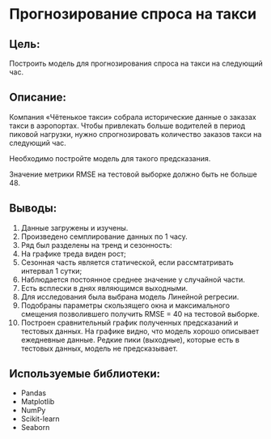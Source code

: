 # Прогнозирование спроса на такси

## Цель:

Построить модель для прогнозирования спроса на такси на следующий час.

## Описание:
Компания «Чётенькое такси» собрала исторические данные о заказах такси в аэропортах. Чтобы привлекать больше водителей в период пиковой нагрузки, нужно спрогнозировать количество заказов такси на следующий час.

Необходимо постройте модель для такого предсказания.

Значение метрики RMSE на тестовой выборке должно быть не больше 48.

## Выводы:
1. Данные загружены и изучены.
2. Произведено семплирование данных по 1 часу.
3. Ряд был разделены на тренд и сезонность:
4. На графике треда виден рост;
5. Сезонная часть является статической, если рассмтатривать интервал 1 сутки;
6. Наблюдается постоянное среднее значение у случайной части.
7. Есть всплески в днях являющимся выходными.
8. Для исследования была выбрана модель Линейной регресии.
9. Подобраны параметры скользящего окна и максимального смещения позволившего получить RMSE = 40 на тестовой выборке.
10. Построен сравнительный график полученных предсказаний и тестовых данных. На графике видно, что модель хорошо описывает ежедневные данные. Редкие пики (выходные), которые есть в тестовых данных, модель не предсказывает.


##  Используемые библиотеки:
- Pandas
- Matplotlib
- NumPy
- Scikit-learn
- Seaborn
